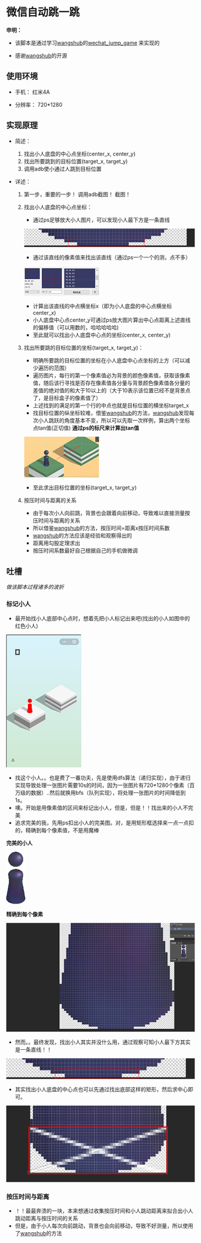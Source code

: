 # 微信自动跳一跳

**申明：**

- 该脚本是通过学习[wangshub](https://github.com/wangshub)的[wechat_jump_game](https://github.com/wangshub/wechat_jump_game) 来实现的

- 感谢[wangshub](https://github.com/wangshub)的开源

## 使用环境

- 手机：   红米4A

- 分辨率： 720*1280

## 实现原理

- 简述：
    1. 找出小人底盘的中心点坐标(center_x, center_y)
    2. 找出所要跳到的目标位置(target_x, target_y)
    3. 调用adb使小通过人跳到目标位置

- 详述：
    1. 第一步，重要的一步！ 调用adb截图！ 截图！
    
    2. 找出小人底盘的中心点坐标：
        - 通过ps足够放大小人图片，可以发现小人最下方是一条直线

        ![](README_IMG/小人底部的线.png)
        - 通过该直线的像素值来找出该直线（通过ps一个一个的测，点不多）

        ![](README_IMG/底边线的像素值.png)
        - 计算出该直线的中点横坐标x（即为小人底盘的中心点横坐标center_x)
        - 小人底盘中心点center_y可通过ps放大图片算出中心点距离上述直线的偏移值（可以用数的，哈哈哈哈哈)
        - 至此就可以找出小人底盘中心点的坐标(center_x, center_y)

    3. 找出所要跳的目标位置的坐标(target_x, target_y)：
        - 明确所要跳的目标位置的坐标在小人底盘中心点坐标的上方（可以减少遍历的范围）
        - 遍历图片，每行的第一个像素值必为背景的颜色像素值，获取该像素值，随后该行寻找是否存在像素值各分量与背景颜色像素值各分量的差值的绝对值的和大于10以上的（大于10表示该位置已经不是背景点了，是目标盒子的像素值了）
        - 上述找到的满足的第一个行的中点也就是目标位置的横坐标target_x
        - 找目标位置的纵坐标较难，借鉴[wangshub](https://github.com/wangshub)的方法，[wangshub](https://github.com/wangshub)发现每次小人跳跃的角度基本不变，所以可以先取一次样例，算出两个坐标点tan值(正切值)
        **通过ps的标尺来计算出tan值**

        ![](README_IMG/求倾斜角.png)
        - 至此求出目标位置的坐标(target_x, target_y)

    4. 按压时间与距离的关系
        - 由于每次小人向前跳，背景也会跟着向前移动，导致难以直接测量按压时间与距离的关系
        - 所以借鉴[wangshub](https://github.com/wangshub)的方法，按压时间=距离x按压时间系数
        - [wangshub](https://github.com/wangshub)的方法应该是经验和观察得出的
        - 距离用勾股定理求出
        - 按压时间系数最好自己根据自己的手机做微调

## 吐槽
*做该脚本过程诸多的波折*

### 标记小人
- 最开始找小人底部中心点时，想着先把小人标记出来吧(找出的小人如图中的红色小人)

![](README_IMG/找到的小人.png)

- 找这个小人。。也是费了一番功夫，先是使用dfs算法（递归实现），由于递归实现导致处理一张图片需要10s的时间，因为一张图片有720*1280个像素（百万级的数据）..然后就换用bfs（队列实现），将处理一张图片的时间降低到1s。
- 噢。开始是用像素值的区间来标记出小人，但是，但是！！找出来的小人不完美
- 追求完美的我，先用ps扣出小人的完美图。对，是用矩形框选择来一点一点扣的，精确到每个像素值，不是用魔棒

**完美的小人**

![](README_IMG/小人.png)

**精确到每个像素**

![](README_IMG/小人像素格.png)

- 然而。。最终发现，找出小人其实并没什么用，通过观察可知小人最下方其实是一条直线！！

![](README_IMG/小人底部的线.png)

- 其实找出小人底盘的中心点也可以先通过找出底部这样的矩形，然后求中心即可。

![](README_IMG/小人底盘中心.png)

### 按压时间与距离

- ！！最最奔溃的一块，本来想通过收集按压时间和小人跳动距离来拟合出小人跳动距离与按压时间的关系
- 但是，由于小人每次向前跳动，背景也会向前移动，导致不好测量，所以使用了[wangshub](https://github.com/wangshub)的方法